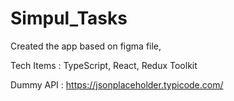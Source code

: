 
  # Simpul_Tasks

Created the app based on figma file,

Tech Items : TypeScript, React, Redux Toolkit

Dummy API : https://jsonplaceholder.typicode.com/
  
